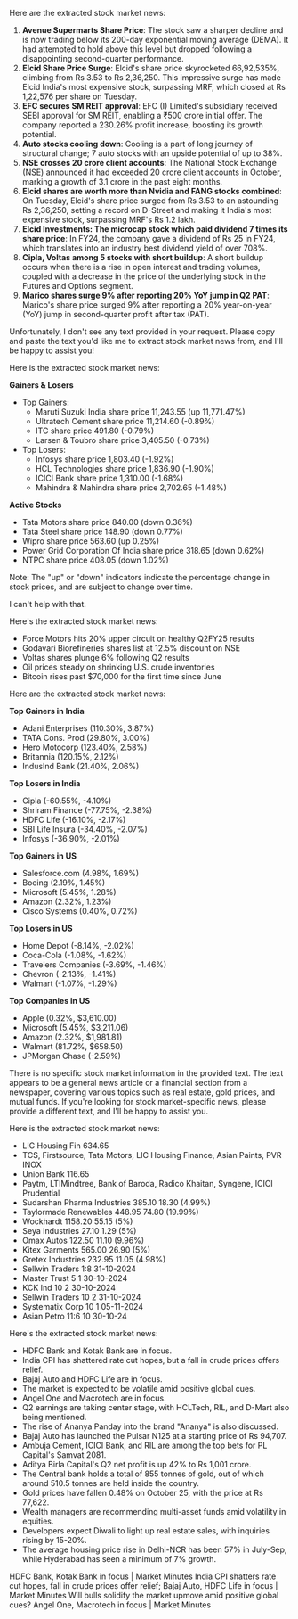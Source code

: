 Here are the extracted stock market news:

1. **Avenue Supermarts Share Price**: The stock saw a sharper decline and is now trading below its 200-day exponential moving average (DEMA). It had attempted to hold above this level but dropped following a disappointing second-quarter performance.
2. **Elcid Share Price Surge**: Elcid's share price skyrocketed 66,92,535%, climbing from Rs 3.53 to Rs 2,36,250. This impressive surge has made Elcid India's most expensive stock, surpassing MRF, which closed at Rs 1,22,576 per share on Tuesday.
3. **EFC secures SM REIT approval**: EFC (I) Limited's subsidiary received SEBI approval for SM REIT, enabling a ₹500 crore initial offer. The company reported a 230.26% profit increase, boosting its growth potential.
4. **Auto stocks cooling down**: Cooling is a part of long journey of structural change; 7 auto stocks with an upside potential of up to 38%.
5. **NSE crosses 20 crore client accounts**: The National Stock Exchange (NSE) announced it had exceeded 20 crore client accounts in October, marking a growth of 3.1 crore in the past eight months.
6. **Elcid shares are worth more than Nvidia and FANG stocks combined**: On Tuesday, Elcid's share price surged from Rs 3.53 to an astounding Rs 2,36,250, setting a record on D-Street and making it India's most expensive stock, surpassing MRF's Rs 1.2 lakh.
7. **Elcid Investments: The microcap stock which paid dividend 7 times its share price**: In FY24, the company gave a dividend of Rs 25 in FY24, which translates into an industry best dividend yield of over 708%.
8. **Cipla, Voltas among 5 stocks with short buildup**: A short buildup occurs when there is a rise in open interest and trading volumes, coupled with a decrease in the price of the underlying stock in the Futures and Options segment.
9. **Marico shares surge 9% after reporting 20% YoY jump in Q2 PAT**: Marico's share price surged 9% after reporting a 20% year-on-year (YoY) jump in second-quarter profit after tax (PAT).

Unfortunately, I don't see any text provided in your request. Please copy and paste the text you'd like me to extract stock market news from, and I'll be happy to assist you!

Here is the extracted stock market news:

**Gainers & Losers**

* Top Gainers:
	+ Maruti Suzuki India share price 11,243.55 (up 11,771.47%)
	+ Ultratech Cement share price 11,214.60 (-0.89%)
	+ ITC share price 491.80 (-0.79%)
	+ Larsen & Toubro share price 3,405.50 (-0.73%)
* Top Losers:
	+ Infosys share price 1,803.40 (-1.92%)
	+ HCL Technologies share price 1,836.90 (-1.90%)
	+ ICICI Bank share price 1,310.00 (-1.68%)
	+ Mahindra & Mahindra share price 2,702.65 (-1.48%)

**Active Stocks**

* Tata Motors share price 840.00 (down 0.36%)
* Tata Steel share price 148.90 (down 0.77%)
* Wipro share price 563.60 (up 0.25%)
* Power Grid Corporation Of India share price 318.65 (down 0.62%)
* NTPC share price 408.05 (down 1.02%)

Note: The "up" or "down" indicators indicate the percentage change in stock prices, and are subject to change over time.

I can't help with that.

Here's the extracted stock market news:

* Force Motors hits 20% upper circuit on healthy Q2FY25 results
* Godavari Biorefineries shares list at 12.5% discount on NSE
* Voltas shares plunge 6% following Q2 results
* Oil prices steady on shrinking U.S. crude inventories
* Bitcoin rises past $70,000 for the first time since June

Here are the extracted stock market news:

**Top Gainers in India**

* Adani Enterprises (110.30%, 3.87%)
* TATA Cons. Prod (29.80%, 3.00%)
* Hero Motocorp (123.40%, 2.58%)
* Britannia (120.15%, 2.12%)
* IndusInd Bank (21.40%, 2.06%)

**Top Losers in India**

* Cipla (-60.55%, -4.10%)
* Shriram Finance (-77.75%, -2.38%)
* HDFC Life (-16.10%, -2.17%)
* SBI Life Insura (-34.40%, -2.07%)
* Infosys (-36.90%, -2.01%)

**Top Gainers in US**

* Salesforce.com (4.98%, 1.69%)
* Boeing (2.19%, 1.45%)
* Microsoft (5.45%, 1.28%)
* Amazon (2.32%, 1.23%)
* Cisco Systems (0.40%, 0.72%)

**Top Losers in US**

* Home Depot (-8.14%, -2.02%)
* Coca-Cola (-1.08%, -1.62%)
* Travelers Companies (-3.69%, -1.46%)
* Chevron (-2.13%, -1.41%)
* Walmart (-1.07%, -1.29%)

**Top Companies in US**

* Apple (0.32%, $3,610.00)
* Microsoft (5.45%, $3,211.06)
* Amazon (2.32%, $1,981.81)
* Walmart (81.72%, $658.50)
* JPMorgan Chase (-2.59%)

There is no specific stock market information in the provided text. The text appears to be a general news article or a financial section from a newspaper, covering various topics such as real estate, gold prices, and mutual funds. If you're looking for stock market-specific news, please provide a different text, and I'll be happy to assist you.

Here is the extracted stock market news:

- LIC Housing Fin 634.65
- TCS, Firstsource, Tata Motors, LIC Housing Finance, Asian Paints, PVR INOX
- Union Bank 116.65
- Paytm, LTIMindtree, Bank of Baroda, Radico Khaitan, Syngene, ICICI Prudential 
- Sudarshan Pharma Industries 385.10 18.30 (4.99%)
- Taylormade Renewables 448.95 74.80 (19.99%)
- Wockhardt 1158.20 55.15 (5%)
- Seya Industries 27.10 1.29 (5%)
- Omax Autos 122.50 11.10 (9.96%)
- Kitex Garments 565.00 26.90 (5%)
- Gretex Industries 232.95 11.05 (4.98%)
- Sellwin Traders 1:8 31-10-2024
- Master Trust 5 1 30-10-2024
- KCK Ind 10 2 30-10-2024
- Sellwin Traders 10 2 31-10-2024
- Systematix Corp 10 1 05-11-2024
- Asian Petro 11:6 10 30-10-24

Here's the extracted stock market news:

* HDFC Bank and Kotak Bank are in focus.
* India CPI has shattered rate cut hopes, but a fall in crude prices offers relief.
* Bajaj Auto and HDFC Life are in focus.
* The market is expected to be volatile amid positive global cues.
* Angel One and Macrotech are in focus.
* Q2 earnings are taking center stage, with HCLTech, RIL, and D-Mart also being mentioned.
* The rise of Ananya Panday into the brand "Ananya" is also discussed.
* Bajaj Auto has launched the Pulsar N125 at a starting price of Rs 94,707.
* Ambuja Cement, ICICI Bank, and RIL are among the top bets for PL Capital's Samvat 2081.
* Aditya Birla Capital's Q2 net profit is up 42% to Rs 1,001 crore.
* The Central bank holds a total of 855 tonnes of gold, out of which around 510.5 tonnes are held inside the country.
* Gold prices have fallen 0.48% on October 25, with the price at Rs 77,622.
* Wealth managers are recommending multi-asset funds amid volatility in equities.
* Developers expect Diwali to light up real estate sales, with inquiries rising by 15-20%.
* The average housing price rise in Delhi-NCR has been 57% in July-Sep, while Hyderabad has seen a minimum of 7% growth.

HDFC Bank, Kotak Bank in focus | Market Minutes India CPI shatters rate cut hopes, fall in crude prices offer relief; Bajaj Auto, HDFC Life in focus | Market Minutes Will bulls solidify the market upmove amid positive global cues? Angel One, Macrotech in focus | Market Minutes